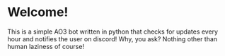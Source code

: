 # Welcome!
This is a simple AO3 bot written in python that checks for updates every hour and notifies the user on discord! Why, you ask? Nothing other than human laziness of course!

